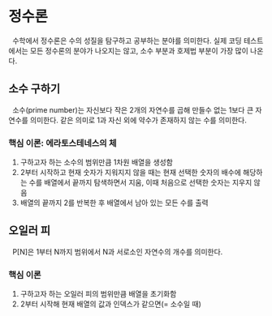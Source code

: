 # 정수론

&nbsp; 수학에서 정수론은 수의 성질을 탐구하고 공부하는 분야를 의미한다. 실제 코딩 테스트에서는 모든 정수론의 분야가 나오지는 않고, 소수 부분과 호제법 부분이 가장 많이 나온다.

## 소수 구하기

&nbsp; 소수(prime number)는 자신보다 작은 2개의 자연수를 곱해 만들수 없는 1보다 큰 자연수를 의미한다. 같은 의미로 1과 자신 외에 약수가 존재하지 않는 수를 의미한다.

### 핵심 이론: 에라토스테네스의 체

1. 구하고자 하는 소수의 범위만큼 1차원 배열을 생성함
2. 2부터 시작하고 현재 숫자가 지워지지 않을 때는 현재 선택한 숫자의 배수에 해당하는 수를 배열에서 끝까지 탐색하면서 지움, 이때 처음으로 선택한 숫자는 지우지 않음
3. 배열의 끝까지 2를 반복한 후 배열에서 남아 있는 모든 수를 출력

## 오일러 피

&nbsp; P[N]은 1부터 N까지 범위에서 N과 서로소인 자연수의 개수를 의미한다.

### 핵심 이론

1. 구하고자 하는 오일러 피의 범위만큼 배열을 초기화함
2. 2부터 시작해 현재 배열의 값과 인덱스가 같으면(= 소수일 때)
